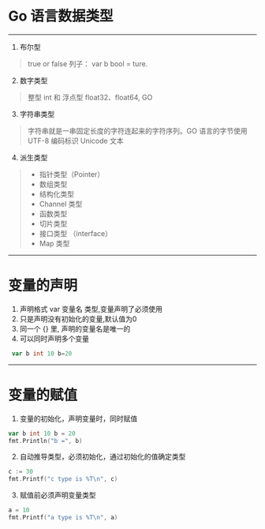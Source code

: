 # Go 语言数据类型
***
1. 布尔型
> true or false 列子： var b bool = ture.
2. 数字类型
> 整型 int 和 浮点型 float32、float64, GO
3. 字符串类型
> 字符串就是一串固定长度的字符连起来的字符序列。GO 语言的字节使用 UTF-8 编码标识 Unicode 文本
4. 派生类型
> - 指针类型（Pointer）
> - 数组类型
> - 结构化类型
> - Channel 类型
> - 函数类型
> - 切片类型
> - 接口类型 （interface）
> - Map 类型
***
# 变量的声明
1. 声明格式 var 变量名 类型,变量声明了必须使用
2. 只是声明没有初始化的变量,默认值为0
3. 同一个 {} 里, 声明的变量名是唯一的
4. 可以同时声明多个变量
```go
 var b int 10 b=20
```
***
# 变量的赋值
1. 变量的初始化，声明变量时，同时赋值
```go
var b int 10 b = 20
fmt.Println("b =", b)
```
2. 自动推导类型，必须初始化，通过初始化的值确定类型
```go
c := 30
fmt.Printf("c type is %T\n", c)
```
3. 赋值前必须声明变量类型
```go
a = 10
fmt.Printf("a type is %T\n", a)
```